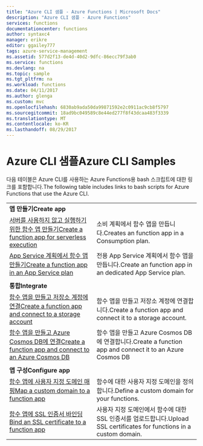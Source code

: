 ```yaml
---
title: "Azure CLI 샘플 - Azure Functions | Microsoft Docs"
description: "Azure CLI 샘플 - Azure Functions"
services: functions
documentationcenter: functions
author: syntaxc4
manager: erikre
editor: ggailey777
tags: azure-service-management
ms.assetid: 577d2f13-de4d-40d2-9dfc-86ecc79f3ab0
ms.service: functions
ms.devlang: na
ms.topic: sample
ms.tgt_pltfrm: na
ms.workload: functions
ms.date: 04/11/2017
ms.author: glenga
ms.custom: mvc
ms.openlocfilehash: 6830ab9ada50da99871592e2c0911ac9cb8f5797
ms.sourcegitcommit: 18ad9bc049589c8e44ed277f8f43dcaa483f3339
ms.translationtype: MT
ms.contentlocale: ko-KR
ms.lasthandoff: 08/29/2017
---
```

# <a name="azure-cli-samples"></a><span data-ttu-id="ec642-103">Azure CLI 샘플</span><span class="sxs-lookup"><span data-stu-id="ec642-103">Azure CLI Samples</span></span>

<span data-ttu-id="ec642-104">다음 테이블은 Azure CLI를 사용하는 Azure Functions용 bash 스크립트에 대한 링크를 포함합니다.</span><span class="sxs-lookup"><span data-stu-id="ec642-104">The following table includes links to bash scripts for Azure Functions that use the Azure CLI.</span></span>

| | |
|-|-|
|<span data-ttu-id="ec642-105">**앱 만들기**</span><span class="sxs-lookup"><span data-stu-id="ec642-105">**Create app**</span></span>||
| [<span data-ttu-id="ec642-106">서버를 사용하지 않고 실행하기 위한 함수 앱 만들기</span><span class="sxs-lookup"><span data-stu-id="ec642-106">Create a function app for serverless execution</span></span>](scripts/functions-cli-create-serverless.md) | <span data-ttu-id="ec642-107">소비 계획에서 함수 앱을 만듭니다.</span><span class="sxs-lookup"><span data-stu-id="ec642-107">Creates an function app in a Consumption plan.</span></span>  |
| [<span data-ttu-id="ec642-108">App Service 계획에서 함수 앱 만들기</span><span class="sxs-lookup"><span data-stu-id="ec642-108">Create a function app in an App Service plan</span></span>](scripts/functions-cli-create-app-service-plan.md) | <span data-ttu-id="ec642-109">전용 App Service 계획에서 함수 앱을 만듭니다.</span><span class="sxs-lookup"><span data-stu-id="ec642-109">Create an function app in an dedicated App Service plan.</span></span> |
| | |
|<span data-ttu-id="ec642-110">**통합**</span><span class="sxs-lookup"><span data-stu-id="ec642-110">**Integrate**</span></span>||
| [<span data-ttu-id="ec642-111">함수 앱을 만들고 저장소 계정에 연결</span><span class="sxs-lookup"><span data-stu-id="ec642-111">Create a function app and connect to a storage account</span></span>](scripts/functions-cli-create-function-app-connect-to-storage-account.md) | <span data-ttu-id="ec642-112">함수 앱을 만들고 저장소 계정에 연결합니다.</span><span class="sxs-lookup"><span data-stu-id="ec642-112">Create a function app and connect it to a storage account.</span></span> |
| [<span data-ttu-id="ec642-113">함수 앱을 만들고 Azure Cosmos DB에 연결</span><span class="sxs-lookup"><span data-stu-id="ec642-113">Create a function app and connect to an Azure Cosmos DB</span></span>](scripts/functions-cli-create-function-app-connect-to-cosmos-db.md) | <span data-ttu-id="ec642-114">함수 앱을 만들고 Azure Cosmos DB에 연결합니다.</span><span class="sxs-lookup"><span data-stu-id="ec642-114">Create a function app and connect it to an Azure Cosmos DB</span></span> |
| | |
|<span data-ttu-id="ec642-115">**앱 구성**</span><span class="sxs-lookup"><span data-stu-id="ec642-115">**Configure app**</span></span>||
| [<span data-ttu-id="ec642-116">함수 앱에 사용자 지정 도메인 매핑</span><span class="sxs-lookup"><span data-stu-id="ec642-116">Map a custom domain to a function app</span></span>](scripts/functions-cli-configure-custom-domain.md) | <span data-ttu-id="ec642-117">함수에 대한 사용자 지정 도메인을 정의합니다.</span><span class="sxs-lookup"><span data-stu-id="ec642-117">Define a custom domain for your functions.</span></span>  |
| [<span data-ttu-id="ec642-118">함수 앱에 SSL 인증서 바인딩</span><span class="sxs-lookup"><span data-stu-id="ec642-118">Bind an SSL certificate to a function app</span></span>](scripts/functions-cli-configure-ssl-certificate.md)  |  <span data-ttu-id="ec642-119">사용자 지정 도메인에서 함수에 대한 SSL 인증서를 업로드합니다.</span><span class="sxs-lookup"><span data-stu-id="ec642-119">Upload SSL certificates for functions in a custom domain.</span></span> |
<!--

|**Scale app**||

|**Connect app to resources**||
-->
